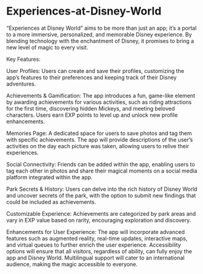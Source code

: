 # Experiences-at-Disney-World

“Experiences at Disney World” aims to be more than just an app; it’s a portal to a more immersive, personalized, and memorable Disney experience. By blending technology with the enchantment of Disney, it promises to bring a new level of magic to every visit.

Key Features:

User Profiles: Users can create and save their profiles, customizing the app’s features to their preferences and keeping track of their Disney adventures.

Achievements & Gamification: The app introduces a fun, game-like element by awarding achievements for various activities, such as riding attractions for the first time, discovering hidden Mickeys, and meeting beloved characters. Users earn EXP points to level up and unlock new profile enhancements.

Memories Page: A dedicated space for users to save photos and tag them with specific achievements. The app will provide descriptions of the user’s activities on the day each picture was taken, allowing users to relive their experiences.

Social Connectivity: Friends can be added within the app, enabling users to tag each other in photos and share their magical moments on a social media platform integrated within the app.

Park Secrets & History: Users can delve into the rich history of Disney World and uncover secrets of the park, with the option to submit new findings that could be included as achievements.

Customizable Experience: Achievements are categorized by park areas and vary in EXP value based on rarity, encouraging exploration and discovery.

Enhancements for User Experience: The app will incorporate advanced features such as augmented reality, real-time updates, interactive maps, and virtual queues to further enrich the user experience. Accessibility options will ensure that all visitors, regardless of ability, can fully enjoy the app and Disney World. Multilingual support will cater to an international audience, making the magic accessible to everyone.
